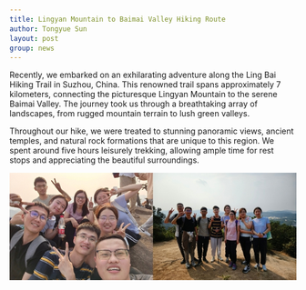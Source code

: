 ```yaml
---
title: Lingyan Mountain to Baimai Valley Hiking Route
author: Tongyue Sun
layout: post
group: news
---
```

Recently, we embarked on an exhilarating adventure along the Ling Bai Hiking Trail in Suzhou, China. This renowned trail spans approximately 7 kilometers, connecting the picturesque Lingyan Mountain to the serene Baimai Valley. The journey took us through a breathtaking array of landscapes, from rugged mountain terrain to lush green valleys.

Throughout our hike, we were treated to stunning panoramic views, ancient temples, and natural rock formations that are unique to this region. We spent around five hours leisurely trekking, allowing ample time for rest stops and appreciating the beautiful surroundings.

  <img src="/static/img/news/lingbai-hiking.jpg" alt="Hiking!" class="img-responsive">
